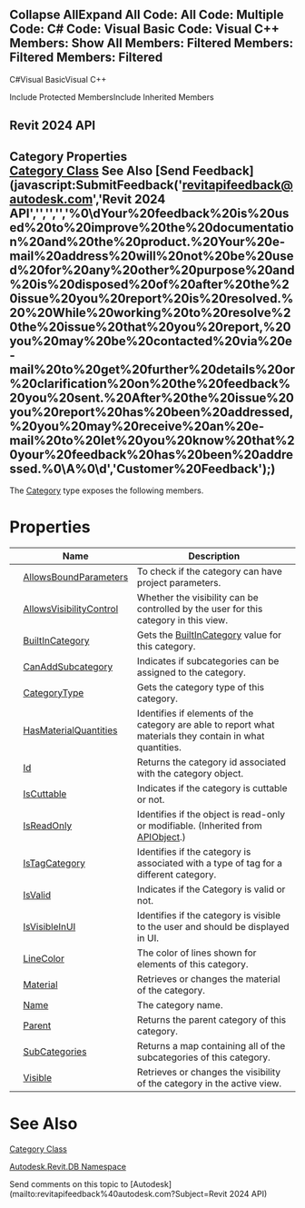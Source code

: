 ﻿

Collapse AllExpand All Code: All Code: Multiple Code: C# Code: Visual Basic Code: Visual C++  Members: Show All Members: Filtered Members: Filtered Members: Filtered   
---  
  
C#Visual BasicVisual C++

Include Protected MembersInclude Inherited Members

Revit 2024 API  
---  
Category Properties  
[Category Class](d390ecf6-e5db-d7c1-d7f2-766c0686e975.md) See Also [Send Feedback](javascript:SubmitFeedback\('revitapifeedback@autodesk.com','Revit 2024 API','','','','%0\\dYour%20feedback%20is%20used%20to%20improve%20the%20documentation%20and%20the%20product.%20Your%20e-mail%20address%20will%20not%20be%20used%20for%20any%20other%20purpose%20and%20is%20disposed%20of%20after%20the%20issue%20you%20report%20is%20resolved.%20%20While%20working%20to%20resolve%20the%20issue%20that%20you%20report,%20you%20may%20be%20contacted%20via%20e-mail%20to%20get%20further%20details%20or%20clarification%20on%20the%20feedback%20you%20sent.%20After%20the%20issue%20you%20report%20has%20been%20addressed,%20you%20may%20receive%20an%20e-mail%20to%20let%20you%20know%20that%20your%20feedback%20has%20been%20addressed.%0\\A%0\\d','Customer%20Feedback'\);)  
---  
  
The [Category](d390ecf6-e5db-d7c1-d7f2-766c0686e975.md) type exposes the following members.

# Properties

|  | Name | Description |
| --- | --- | --- |
|  | [AllowsBoundParameters](7bdf1bee-41ce-45e0-9f00-7c1efa49a502.md) | To check if the category can have project parameters. |
|  | [AllowsVisibilityControl](796fd49b-4abb-4848-5e0a-11fcab29a901.md) | Whether the visibility can be controlled by the user for this category in this view. |
|  | [BuiltInCategory](c3359fec-7b8d-d106-9380-3ba232ac4d14.md) | Gets the [BuiltInCategory](c3359fec-7b8d-d106-9380-3ba232ac4d14.md) value for this category. |
|  | [CanAddSubcategory](b785e56e-97c6-88d4-fcc9-05a1169d675b.md) | Indicates if subcategories can be assigned to the category. |
|  | [CategoryType](1d6672eb-82d6-f702-661b-a3c59fdbe67b.md) | Gets the category type of this category. |
|  | [HasMaterialQuantities](c28ed2ba-c91a-7eb9-94dd-48f802a41c8a.md) | Identifies if elements of the category are able to report what materials they contain in what quantities. |
|  | [Id](1588405d-eb7a-cd3d-60a0-f19cfc076109.md) | Returns the category id associated with the category object. |
|  | [IsCuttable](e6fc7079-65e4-473f-0778-87ce9d926384.md) | Indicates if the category is cuttable or not. |
|  | [IsReadOnly](d516bcd2-a3fd-a578-58f6-f1add979bd07.md) | Identifies if the object is read-only or modifiable. (Inherited from [APIObject](beb86ef5-39ad-3f0d-0cd9-0c929387a2bb.md).) |
|  | [IsTagCategory](6313ecca-201c-a257-27ee-d9925f49b779.md) | Identifies if the category is associated with a type of tag for a different category. |
|  | [IsValid](1fc87f11-8c59-2b1e-68d1-7f31f2bf6e1f.md) | Indicates if the Category is valid or not. |
|  | [IsVisibleInUI](96b2f714-dcff-3272-58c9-f7dbaf982d01.md) | Identifies if the category is visible to the user and should be displayed in UI. |
|  | [LineColor](0f3d0161-ecd8-111b-418f-8abe9cbc19da.md) | The color of lines shown for elements of this category. |
|  | [Material](00aa768a-fca2-172f-e5d4-a4d787803983.md) | Retrieves or changes the material of the category. |
|  | [Name](d7604614-695b-63ed-96bf-16676562cbac.md) | The category name. |
|  | [Parent](98caefd8-9d6a-a6f4-7570-f09a7d115276.md) | Returns the parent category of this category. |
|  | [SubCategories](e2f50049-832c-9b72-70b1-2a0a96e16a60.md) | Returns a map containing all of the subcategories of this category. |
|  | [Visible](863e37ff-4415-5d39-d371-36c3284812d7.md) | Retrieves or changes the visibility of the category in the active view. |
  
# See Also

[Category Class](d390ecf6-e5db-d7c1-d7f2-766c0686e975.md)

[Autodesk.Revit.DB Namespace](87546ba7-461b-c646-cbb1-2cb8f5bff8b2.md)

Send comments on this topic to [Autodesk](mailto:revitapifeedback%40autodesk.com?Subject=Revit 2024 API)